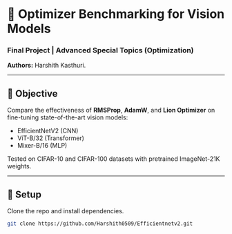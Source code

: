 # 🧪 Optimizer Benchmarking for Vision Models

### Final Project | Advanced Special Topics (Optimization)
**Authors:** Harshith Kasthuri.

---

## 📌 Objective

Compare the effectiveness of **RMSProp**, **AdamW**, and **Lion Optimizer** on fine-tuning state-of-the-art vision models:
- EfficientNetV2 (CNN)
- ViT-B/32 (Transformer)
- Mixer-B/16 (MLP)

Tested on CIFAR-10 and CIFAR-100 datasets with pretrained ImageNet-21K weights.

---

## 🚀 Setup

Clone the repo and install dependencies.

```bash
git clone https://github.com/Harshith0509/Efficientnetv2.git

